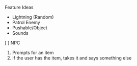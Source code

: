 Feature Ideas
* Lightning (Random)
* Patrol Enemy
* Pushable/Object
* Sounds

[ ] NPC 
1. Prompts for an item
2. If the user has the item, takes it and says something else
